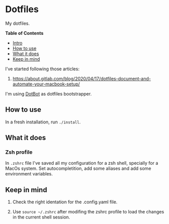 # Dotfiles

My dotfiles.

**Table of Contents**

- [Intro](#intro)
- [How to use](#how-to-use)
- [What it does](#what-it-does)
- [Keep in mind](#keep-in-mind)

I've started following those articles:

1. https://about.gitlab.com/blog/2020/04/17/dotfiles-document-and-automate-your-macbook-setup/

I'm using [DotBot](https://github.com/anishathalye/dotbot) as dotfiles bootstrapper.

## How to use

In a fresh installation, run `./install`.

## What it does

### Zsh profile

In `.zshrc` file I've saved all my configuration for a zsh shell, specially for a MacOs system. Set autocompletition, add some aliases and add some environment variables.

## Keep in mind

1. Check the right identation for the .config.yaml file.

2. Use `source ~/.zshrc` after modifing the zshrc profile to load the changes in the current shell session.
